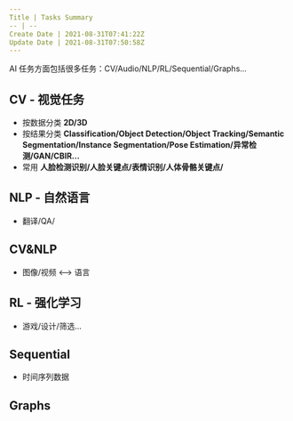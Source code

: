```yaml
---
Title | Tasks Summary
-- | --
Create Date | 2021-08-31T07:41:22Z
Update Date | 2021-08-31T07:50:58Z
---
```


AI 任务方面包括很多任务：CV/Audio/NLP/RL/Sequential/Graphs...


## CV - 视觉任务
- 按数据分类 **2D/3D**
- 按结果分类 **Classification/Object Detection/Object Tracking/Semantic Segmentation/Instance Segmentation/Pose Estimation/异常检测/GAN/CBIR...**
- 常用 **人脸检测识别/人脸关键点/表情识别/人体骨骼关键点/**

## NLP - 自然语言

- 翻译/QA/

## CV&NLP

- 图像/视频 <--> 语言

## RL - 强化学习

- 游戏/设计/筛选...

## Sequential
- 时间序列数据

## Graphs
